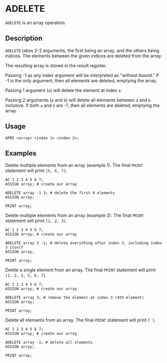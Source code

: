 # ADELETE

`ADELETE` is an array operation.

## Description

`ADELETE` takes 2-3 arguments, the first being an array, and the others being indices. The elements between the given
indices are deleted from the array.

The resulting array is stored in the result register.

Passing -1 as any index argument will be interpreted as "without bound."
If -1 is the only argument, then all elements are deleted, emptying the array.

Passing 1 argument (`a`) will delete the element at index `a`.

Passing 2 arguments (`a` and `b`) will delete all elements between `a` and `b` inclusive. If both `a` and `b` are -1,
then all elements are deleted, emptying the array.

## Usage

`APRE <array> <index 1> <index 2>;`

## Examples

Delete multiple elements from an array (example 1). The final `PRINT` statement will print `[5, 6, 7]`.

```
AC 1 2 3 4 5 6 7;
ASSIGN array; # create our array

ADELETE array -1 3; # delete the first 4 elements
ASSIGN array;

PRINT array;
```

Delete multiple elements from an array (example 2). The final `PRINT` statement will print `[1, 2, 3]`.

```
AC 1 2 3 4 5 6 7;
ASSIGN array; # create our array

ADELETE array 3 -1; # delete everything after index 3, including index 3 itself
ASSIGN array;

PRINT array;
```

Delete a single element from an array. The final `PRINT` statement will print `[1, 2, 3, 5, 6, 7]`.

```
AC 1 2 3 4 5 6 7;
ASSIGN array; # create our array

ADELETE array 3; # remove the element at index 3 (4th element)
ASSIGN array;

PRINT array;
```

Delete all elements from an array. The final `PRINT` statement will print `[ ]`.

```
AC 1 2 3 4 5 6 7;
ASSIGN array; # create our array

ADELETE array -1; # delete all elements
ASSIGN array;

PRINT array;
```
